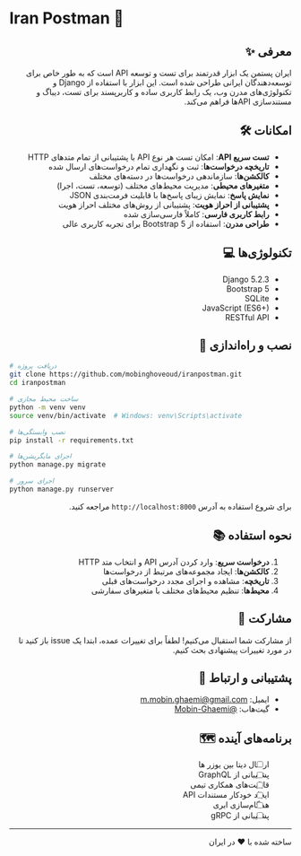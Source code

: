 # Iran Postman 🚀

<div dir="rtl">

## معرفی ✨
ایران پستمن یک ابزار قدرتمند برای تست و توسعه API است که به طور خاص برای توسعه‌دهندگان ایرانی طراحی شده است. این ابزار با استفاده از Django و تکنولوژی‌های مدرن وب، یک رابط کاربری ساده و کاربرپسند برای تست، دیباگ و مستندسازی APIها فراهم می‌کند.

## امکانات 🛠️
- **تست سریع API**: امکان تست هر نوع API با پشتیبانی از تمام متدهای HTTP
- **تاریخچه درخواست‌ها**: ثبت و نگهداری تمام درخواست‌های ارسال شده
- **کالکشن‌ها**: سازماندهی درخواست‌ها در دسته‌های مختلف
- **متغیرهای محیطی**: مدیریت محیط‌های مختلف (توسعه، تست، اجرا)
- **نمایش پاسخ**: نمایش زیبای پاسخ‌ها با قابلیت فرمت‌بندی JSON
- **پشتیبانی از احراز هویت**: پشتیبانی از روش‌های مختلف احراز هویت
- **رابط کاربری فارسی**: کاملاً فارسی‌سازی شده
- **طراحی مدرن**: استفاده از Bootstrap 5 برای تجربه کاربری عالی

## تکنولوژی‌ها 💻
- Django 5.2.3
- Bootstrap 5
- SQLite
- JavaScript (ES6+)
- RESTful API

## نصب و راه‌اندازی 🔧

</div>

```bash
# دریافت پروژه
git clone https://github.com/mobinghoveoud/iranpostman.git
cd iranpostman

# ساخت محیط مجازی
python -m venv venv
source venv/bin/activate  # Windows: venv\Scripts\activate

# نصب وابستگی‌ها
pip install -r requirements.txt

# اجرای مایگریشن‌ها
python manage.py migrate

# اجرای سرور
python manage.py runserver
```

<div dir="rtl">

برای شروع استفاده به آدرس `http://localhost:8000` مراجعه کنید.

## نحوه استفاده 📚
1. **درخواست سریع**: وارد کردن آدرس API و انتخاب متد HTTP
2. **کالکشن‌ها**: ایجاد مجموعه‌های مرتبط از درخواست‌ها
3. **تاریخچه**: مشاهده و اجرای مجدد درخواست‌های قبلی
4. **محیط‌ها**: تنظیم محیط‌های مختلف با متغیرهای سفارشی

## مشارکت 🤝
از مشارکت شما استقبال می‌کنیم! لطفاً برای تغییرات عمده، ابتدا یک issue باز کنید تا در مورد تغییرات پیشنهادی بحث کنیم.

## پشتیبانی و ارتباط 💬
- ایمیل: m.mobin.ghaemi@gmail.com
- گیت‌هاب: [@Mobin-Ghaemi](https://github.com/Mobin-Ghaemi)

## برنامه‌های آینده 🗺️
- [ ] ارسال دیتا بین یوزر ها 
- [ ] پشتیبانی از GraphQL
- [ ] قابلیت‌های همکاری تیمی
- [ ] ایجاد خودکار مستندات API
- [ ] همگام‌سازی ابری
- [ ] پشتیبانی از gRPC

---
ساخته شده با ❤️ در ایران

</div> 